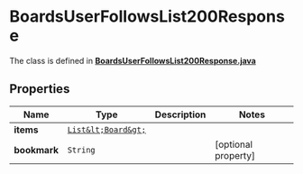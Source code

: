 

# BoardsUserFollowsList200Response

The class is defined in **[BoardsUserFollowsList200Response.java](../../src/main/java/org/openapitools/model/BoardsUserFollowsList200Response.java)**

## Properties

Name | Type | Description | Notes
------------ | ------------- | ------------- | -------------
**items** | [`List&lt;Board&gt;`](Board.md) |  | 
**bookmark** | `String` |  |  [optional property]




